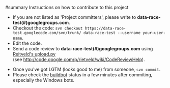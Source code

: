 ﻿#summary Instructions on how to contribute to this project

  * If you are not listed as 'Project committers', please write to **data-race-test(#)googlegroups.com**.
  * Checkout the code: `svn checkout https://data-race-test.googlecode.com/svn/trunk/ data-race-test --username your-user-name`.
  * Edit the code.
  * Send a code review to **data-race-test(#)googlegroups.com** using [Reitveld's upload.py](http://codereview.appspot.com/static/upload.py)<br>(see <a href='http://code.google.com/p/rietveld/wiki/CodeReviewHelp'>http://code.google.com/p/rietveld/wiki/CodeReviewHelp</a>).<br>
<ul><li>Once you've got LGTM (looks good to me) from someone, <code>svn commit</code>.<br>
</li><li>Please check the <a href='http://code.google.com/p/data-race-test/wiki/ThreadSanitizerBuildBot'>buildbot</a> status in a few minutes after commiting, especially the Windows bots.